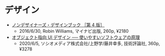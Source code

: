 # デザイン

- [ノンデザイナーズ・デザインブック ［第 4 版］](https://book.mynavi.jp/nddb/)
  - 2016/6/30, Robin Williams, マイナビ出版, 260p, ¥2180
- [オブジェクト指向 UI デザイン ── 使いやすいソフトウェアの原理](https://gihyo.jp/book/2020/978-4-297-11351-3)
  - 2020/6/5, ソシオメディア株式会社/上野学/藤井幸多, 技術評論社, 360p, ¥3278
